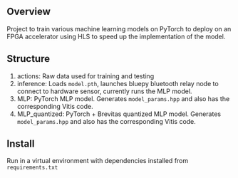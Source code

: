 ## Overview
Project to train various machine learning models on PyTorch to deploy on an FPGA accelerator using HLS to speed up the implementation of the model.

## Structure
1. actions: Raw data used for training and testing
2. inference: Loads `model.pth`, launches bluepy bluetooth relay node to connect to hardware sensor, currently runs the MLP model.
3. MLP: PyTorch MLP model. Generates `model_params.hpp` and also has the corresponding Vitis code.
4. MLP_quantized: PyTorch + Brevitas quantized MLP model. Generates `model_params.hpp` and also has the corresponding Vitis code.

## Install
Run in a virtual environment with dependencies installed from `requirements.txt`